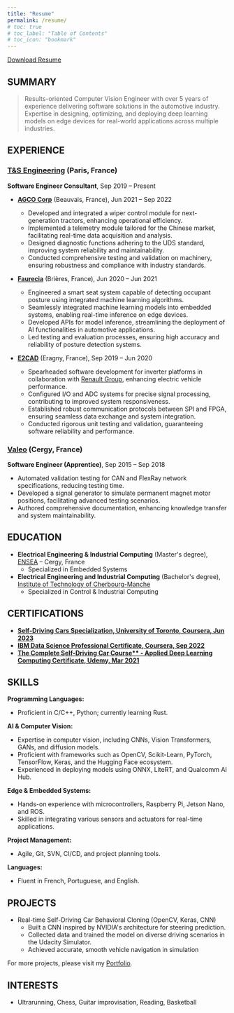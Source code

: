 ```yaml
---
title: "Resume"
permalink: /resume/
# toc: true
# toc_label: "Table of Contents"
# toc_icon: "bookmark"
---
```


[Download Resume](https://drive.google.com/file/d/1im7V4GLQt-rJLweivjVJG4LDQ2mL4lMc/view)

## **SUMMARY**

> Results-oriented Computer Vision Engineer with over 5 years of experience delivering software
solutions in the automotive industry. Expertise in designing, optimizing, and deploying deep
learning models on edge devices for real-world applications across multiple industries.

## **EXPERIENCE**

### **[T&S Engineering](https://www.technologyandstrategy.com/en/)** (Paris, France)

**Software Engineer Consultant**, Sep 2019 – Present

- **[AGCO Corp](https://www.agcocorp.fr/)** (Beauvais, France), Jun 2021 – Sep 2022
  - Developed and integrated a wiper control module for next-generation tractors, enhancing operational efficiency.
  - Implemented a telemetry module tailored for the Chinese market, facilitating real-time data acquisition and analysis.
  - Designed diagnostic functions adhering to the UDS standard, improving system reliability and maintainability.
  - Conducted comprehensive testing and validation on machinery, ensuring robustness and compliance with industry standards.

- **[Faurecia](<https://www.faurecia.com/en/)>)** (Brières, France), Jun 2020 – Jun 2021
  - Engineered a smart seat system capable of detecting occupant posture using integrated machine learning algorithms.
  - Seamlessly integrated machine learning models into embedded systems, enabling real-time inference on edge devices.
  - Developed APIs for model inference, streamlining the deployment of AI functionalities in automotive applications.
  - Led testing and evaluation processes, ensuring high accuracy and reliability of posture detection systems.

- **[E2CAD](https://e2-cad.com/en/)** (Eragny, France), Sep 2019 – Jun 2020
  - Spearheaded software development for inverter platforms in collaboration with [Renault Group](https://www.renaultgroup.com/en/), enhancing electric vehicle performance.
  - Configured I/O and ADC systems for precise signal processing, contributing to improved system responsiveness.
  - Established robust communication protocols between SPI and FPGA, ensuring seamless data exchange and system integration.
  - Conducted rigorous unit testing and validation, guaranteeing software reliability and performance.

### **[Valeo](https://www.valeo.com/en/)** (Cergy, France)

**Software Engineer (Apprentice)**, Sep 2015 – Sep 2018

- Automated validation testing for CAN and FlexRay network specifications, reducing testing time.
- Developed a signal generator to simulate permanent magnet motor positions, facilitating advanced testing scenarios.
- Authored comprehensive documentation, enhancing knowledge transfer and system maintainability.

## **EDUCATION**

- **Electrical Engineering & Industrial Computing** (Master's degree), [ENSEA](https://www.ensea.fr/en) – Cergy, France
  - Specialized in Embedded Systems
- **Electrical Engineering and Industrial Computing** (Bachelor's degree), [Institute of Technology of Cherbourg-Manche](http://iutcherbourgmanche.unicaen.fr/bachelor-universitaire-de-technologie/nos-parcours-de-but/geii-reseaux-automatismes-nouvelles-technologies-/genie-electrique-et-informatique-industrielle-34554.kjsp)
  - Specialized in Control & Industrial Computing

## **CERTIFICATIONS**

- **[Self-Driving Cars Specialization, University of Toronto, Coursera, Jun 2023](https://coursera.org/share/600753f1d55bf984d95fc15e957d626a)**
- **[IBM Data Science Professional Certificate, Coursera, Sep 2022](https://www.coursera.org/account/accomplishments/professional-cert/GRC4DCMSV5PH?utm_source=link&utm_medium=certificate&utm_content=cert_image&utm_campaign=pdf_header_button&utm_product=prof)**
- **[The Complete Self-Driving Car Course** - Applied Deep Learning Computing Certificate, Udemy, Mar 2021](https://www.udemy.com/certificate/UC-738156af-8b44-419b-8222-db8cf3d8ea7a/)**

## **SKILLS**

**Programming Languages:**
- Proficient in C/C++, Python; currently learning Rust.

**AI & Computer Vision:**
- Expertise in computer vision, including CNNs, Vision Transformers, GANs, and diffusion models.
- Proficient with frameworks such as OpenCV, Scikit-Learn, PyTorch, TensorFlow, Keras, and the Hugging Face ecosystem.
- Experienced in deploying models using ONNX, LiteRT, and Qualcomm AI Hub.

**Edge & Embedded Systems:**
- Hands-on experience with microcontrollers, Raspberry Pi, Jetson Nano, and ROS.
- Skilled in integrating various sensors and actuators for real-time applications.

**Project Management:**
- Agile, Git, SVN, CI/CD, and project planning tools.

**Languages:**
- Fluent in French, Portuguese, and English.

## **PROJECTS**
- Real-time Self-Driving Car Behavioral Cloning (OpenCV, Keras, CNN)
    - Built a CNN inspired by NVIDIA's architecture for steering prediction.
    - Collected data and trained the model on diverse driving scenarios in the Udacity Simulator.
    - Achieved accurate, smooth vehicle navigation in simulation 

<p>For more projects, please visit my <a href="https://afondiel.github.io/portfolio/">Portfolio</a>.</p>

## **INTERESTS**

- Ultrarunning, Chess, Guitar improvisation, Reading, Basketball
